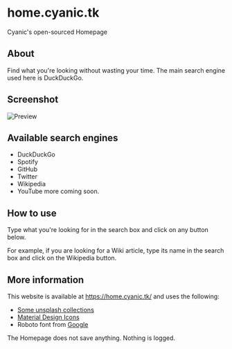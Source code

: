 # home.cyanic.tk
Cyanic's open-sourced Homepage

## About
Find what you're looking without wasting your time. The main search engine used here is DuckDuckGo.

## Screenshot
![Preview](https://cdn.discordapp.com/attachments/807525317593268234/807525421713195008/unknown.png)

## Available search engines
- DuckDuckGo
- Spotify
- GitHub
- Twitter
- Wikipedia
- YouTube
more coming soon.

## How to use
Type what you're looking for in the search box and click on any button below.

For example, if you are looking for a Wiki article, type its name in the search box and click on the Wikipedia button.

## More information
This website is available at <https://home.cyanic.tk/> and uses the following:
- [Some unsplash collections](https://unsplash.com)
- [Material Design Icons](https://materialdesignicons.com)
- Roboto font from [Google](https://fonts.google.com/specimen/Roboto)

The Homepage does not save anything. Nothing is logged.

